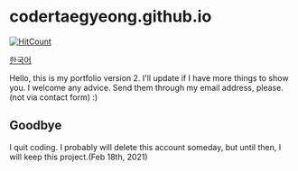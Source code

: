 # codertaegyeong.github.io
[![HitCount](http://hits.dwyl.com/CoderTaegyeong/codertaegyeonggithubio.svg)](http://hits.dwyl.com/CoderTaegyeong/codertaegyeonggithubio)

[한국어](README-ko.md)

Hello, this is my portfolio version 2. I'll update if I have more things to show you. I welcome any advice. Send them through my email address, please.(not via contact form) :)

## Goodbye
I quit coding. I probably will delete this account someday, but until then, I will keep this project.(Feb 18th, 2021)
